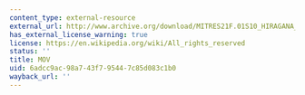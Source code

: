 ```yaml
---
content_type: external-resource
external_url: http://www.archive.org/download/MITRES21F.01S10_HIRAGANA_CHARACTERS/0465.mov
has_external_license_warning: true
license: https://en.wikipedia.org/wiki/All_rights_reserved
status: ''
title: MOV
uid: 6adcc9ac-98a7-43f7-9544-7c85d083c1b0
wayback_url: ''
---
```

